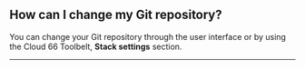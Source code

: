 <!-- post: -->


## How can I change my Git repository?

You can change your Git repository through the user interface or by using the Cloud 66 Toolbelt, **Stack settings** section.

* * *


